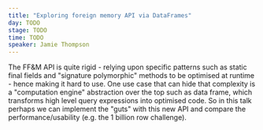 ```yaml
---
title: "Exploring foreign memory API via DataFrames"
day: TODO
stage: TODO
time: TODO
speaker: Jamie Thompson
---
```


The FF&M API is quite rigid - relying upon specific patterns such as static final fields and "signature polymorphic" methods to be optimised at runtime - hence making it hard to use. One use case that can hide that complexity is a "computation engine" abstraction over the top such as data frame, which transforms high level query expressions into optimised code. So in this talk perhaps we can implement the "guts" with this new API and compare the performance/usability (e.g. the 1 billion row challenge).
    
